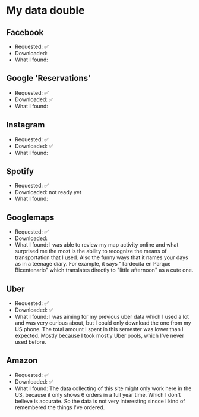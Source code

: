 # My data double

## Facebook

- Requested: ✅
- Downloaded: 
- What I found:

## Google 'Reservations'

- Requested: ✅
- Downloaded: ✅
- What I found: 


## Instagram

- Requested: ✅
- Downloaded: ✅
- What I found:


## Spotify
- Requested: ✅
- Downloaded: not ready yet
- What I found:

## Googlemaps

- Requested: ✅
- Downloaded: 
- What I found: I was able to review my map activity online and what surprised me the most is the ability to recognize the means of transportation that I used. Also the funny ways that it names your days as in a teenage diary. For example, it says "Tardecita en Parque Bicentenario" which translates directly to "little afternoon" as a cute one. 

## Uber

- Requested:  ✅
- Downloaded:  ✅
- What I found: I was aiming for my previous uber data which I used a lot and was very curious about, but I could only download the one from my US phone. The total amount I spent in this semester was lower than I expected. Mostly because I took mostly Uber pools, which I've never used before. 


## Amazon
- Requested:  ✅
- Downloaded: ✅
- What I found: The data collecting of this site might only work here in the US, because it only shows 6 orders in a full year time. Which I don't believe is accurate. So the data is not very interesting sincce I kind of remembered the things I've ordered. 




